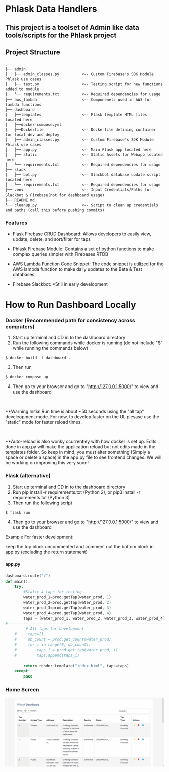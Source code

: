 # Phlask Data Handlers
## This project is a toolset of Admin like data tools/scripts for the Phlask project

## Project Structure

```
.
├── admin
│   ├── admin_classes.py          <-- Custom Firebase's SDK Module Phlask use cases
│   ├── test.py                   <-- Testing script for new functions added to module
│   └── requirements.txt          <-- Required dependencies for usage 
├── aws_lambda                    <-- Componenets used in AWS for lambda functions
├── dashboard
|   ├──templates                  <-- Flask template HTML files located here
|   ├──docker-compose.yml
|   ├──Dockerfile                 <-- Dockerfile defining container for local dev and deploy
│   ├── admin_classes.py          <-- Custom Firebase's SDK Module Phlask use cases
│   ├── app.py                    <-- Main Flask app located here
│   ├── static                    <-- Static Assets for Webapp located here
│   └── requirements.txt          <-- Required dependencies for usage 
├── slack
|   ├── bot.py                    <-- Slackbot database update script located here 
│   └── requirements.txt          <-- Required dependencies for usage 
├── .env                          <-- Input Credentials/Paths for Slackbot & Firebase(not for dashboard usage)
├── README.md
└── cleanup.py                    <-- Script to clean up credentials and paths (call this before pushing commits)

```

### Features
- Flask Firebase CRUD Dashboard: Allows developers to easily view, update, delete, and sort/filter for taps

- Phlask Firebase Module: Contains a set of python functions to make complex queries simpler with Firebases RTDB 

- AWS Lambda Function Code Snippet: The code snippet is utilized for the AWS lambda function to make daily updates to the Beta & Test databases

- Firebase Slackbot: *Still in early development

# How to Run Dashboard Locally

### Docker (Recommended path for consistency across computers)

1. Start up terminal and CD in to the dashboard directory
2. Run the following commands while docker is running (do not include "$" while running the commands below)

```terminal
$ docker build -t dashboard .
```
3. Then run
```terminal
$ docker compose up
```
4. Then go to your browser and go to "http://127.0.0.1:5000/" to view and use the dashboard

<br/>

**Warning Initial Run time is about ~50 seconds using the "all tap" develeopment mode. For now, to develop faster on the UI, plesase use the "static" mode for faster reload times.

<br/>

**Auto-reload is also wonky ccurrentley with how docker is set up. Edits done in app.py will make the application reload but not edits made in the templates folder. So keep in mind, you must alter something (Simply a space or delete a space) in the app.py file to see frontend changes. We will be working on improving this very soon!
<br/>
### Flask (alternative)
1. Start up terminal and CD in to the dashboard directory
2. Run pip install -r requirements.txt (Python 2), or pip3 install -r requirements.txt (Python 3)
3. Then run the following script

```terminal
$ flask run
```
4. Then go to your browser and go to "http://127.0.0.1:5000/" to view and use the dashboard

Example For faster development:

keep the top block uncommented and comment out the bottom block in app.py (excluding the return statement)
#### app.py　

```python
dashboard.route("/")
def main():
    try:
        #Static 4 taps for testing
        water_prod_1=prod.getTap(water_prod, 1)
        water_prod_2=prod.getTap(water_prod, 2)
        water_prod_3=prod.getTap(water_prod, 3)
        water_prod_4=prod.getTap(water_prod, 4)
        taps = [water_prod_1, water_prod_2, water_prod_3, water_prod_4]
#------------------------------------------------------------------------------------------------#
         # All taps for development
    #     taps=[]
    #     db_count = prod.get_count(water_prod)
    #     for i in range(0, db_count):
    #         taps_i = prod.get_tap(water_prod, i)
    #         taps.append(taps_i)

        return render_template("index.html", taps=taps)
    except:
        pass

```

### Home Screen
![](https://github.com/ojimba01/phlask-admin/blob/main/readme/dashboard_index.gif)
